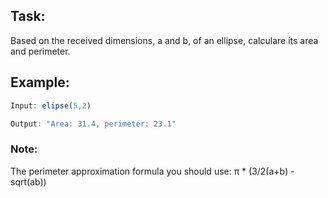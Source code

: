 ## Task:
Based on the received dimensions, a and b, of an ellipse, calculare its area and perimeter.

## Example:

```javascript
Input: elipse(5,2)

Output: "Area: 31.4, perimeter: 23.1"
```

### Note: 

The perimeter approximation formula you should use: π * (3/2(a+b) - sqrt(ab))